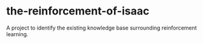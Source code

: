 # the-reinforcement-of-isaac
A project to identify the existing knowledge base surrounding reinforcement learning.
